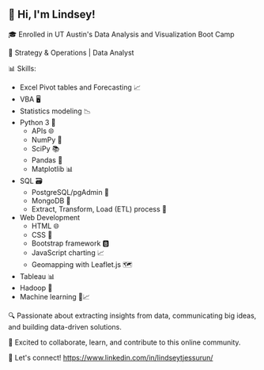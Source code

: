 ## 👋 Hi, I'm Lindsey! 

🎓 Enrolled in UT Austin's Data Analysis and Visualization Boot Camp

💼 Strategy & Operations | Data Analyst

📊 Skills:
- Excel Pivot tables and Forecasting 📈
- VBA 🖥️
- Statistics modeling 📉
- Python 3 🐍
  - APIs 🌐
  - NumPy 🔢
  - SciPy 📚
  - Pandas 🐼
  - Matplotlib 📊
- SQL 🗃️
  - PostgreSQL/pgAdmin 🐘
  - MongoDB 🍃
  - Extract, Transform, Load (ETL) process 🔄
- Web Development
  - HTML 🌐
  - CSS 🎨
  - Bootstrap framework 🅱️
  - JavaScript charting 📈
  - Geomapping with Leaflet.js 🗺️
- Tableau 📊
- Hadoop 🐘
- Machine learning 🤖📈

🔍 Passionate about extracting insights from data, communicating big ideas, and building data-driven solutions. 

🌟 Excited to collaborate, learn, and contribute to this online community.

📧 Let's connect! https://www.linkedin.com/in/lindseytjessurun/

